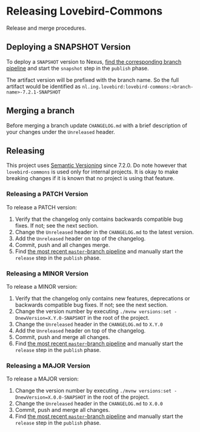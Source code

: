 Releasing Lovebird-Commons
===========================

Release and merge procedures.

## Deploying a SNAPSHOT Version

To deploy a `SNAPSHOT` version to Nexus, [find the corresponding branch
pipeline](https://git.yolt.io/backend/lovebird-commons/pipelines?scope=branches)
and start the `snapshot` step in the `publish` phase.

The artifact version will be prefixed with the branch name. So the full
artifact would be identified as 
`nl.ing.lovebird:lovebird-commons:<branch-name>-7.2.1-SNAPSHOT`

## Merging a branch

Before merging a branch update `CHANGELOG.md` with a brief description of your
changes under the `Unreleased` header.

## Releasing

This project uses [Semantic Versioning](https://semver.org/) since 7.2.0. Do note however that `lovebird-commons` is
used only for internal projects. It is okay to make breaking changes if it is known that no project is using that
feature.

### Releasing a PATCH Version

To release a PATCH version:
1. Verify that the changelog only contains backwards compatible bug fixes.
   If not; see the next section.
2. Change the `Unreleased` header in the `CHANGELOG.md` to the latest version.
3. Add the `Unreleased` header on top of the changelog.   
4. Commit, push and all changes merge.    
5. Find [the most recent `master`-branch pipeline](https://git.yolt.io/backend/lovebird-commons/pipelines?scope=branches&page=1&ref=master)
and manually start the `release` step in the `publish` phase.

### Releasing a MINOR Version

To release a MINOR version:
1. Verify that the changelog only contains new features, deprecations or backwards compatible bug fixes.
   If not; see the next section.
2. Change the version number by executing `./mvnw versions:set -DnewVersion=X.Y.0-SNAPSHOT` in the root of the project.
3. Change the `Unreleased` header in the `CHANGELOG.md` to `X.Y.0`
4. Add the `Unreleased` header on top of the changelog.
5. Commit, push and merge all changes.
6. Find [the most recent `master`-branch pipeline](https://git.yolt.io/backend/lovebird-commons/pipelines?scope=branches&page=1&ref=master)
   and manually start the `release` step in the `publish` phase.
   
### Releasing a MAJOR Version

To release a MAJOR version:
1. Change the version number by executing `./mvnw versions:set -DnewVersion=X.0.0-SNAPSHOT` in the root of the project.
2. Change the `Unreleased` header in the `CHANGELOG.md` to `X.0.0`
3. Commit, push and merge all changes.
4. Find [the most recent `master`-branch pipeline](https://git.yolt.io/backend/lovebird-commons/pipelines?scope=branches&page=1&ref=master)
   and manually start the `release` step in the `publish` phase.   
